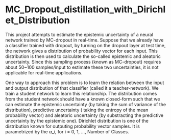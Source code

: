 # MC_Dropout_distillation_with_Dirichlet_Distribution

This project attempts to estimate the epistemic uncertainty of a neural network trained by MC-dropout in real-time.
Suppose that we already have a classifier trained with dropout, by turning on the dropout layer at test time, the network gives a distribution of probability vector for each input. This distribution is then used to calculate the so-called epistemic and aleatoric uncertainty.
Since this sampling process (known as MC-dropout) requires about 50~100 samples/input to estimate these two uncertainties, it is not applicable for real-time applications.

One way to approach this problem is to learn the relation between the input and output distribution of that classifier (called it a teacher-network). We train a student network to learn this relationship. The distribution comes from the student network should have a known closed-form such that we can estimate the epistemic uncertainty (by taking the sum of variance of the distribution), predictive uncertainty ( taking the entropy of the mean probability vector) and aleatoric uncertainty (by substracting the predictive uncertainty by the epistemic one). Dirichlet distribution is one of the distribution known for outputing probability vector samples. It is parametrized by the $\alpha$_i, for i = 0, 1, ..., Number of Classes.  
